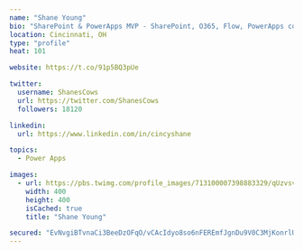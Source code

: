 ```yaml
---
name: "Shane Young"
bio: "SharePoint & PowerApps MVP - SharePoint, O365, Flow, PowerApps consulting? @PowerApps911 | Pure Snark? You found it."
location: Cincinnati, OH
type: "profile"
heat: 101

website: https://t.co/91p5BQ3pUe

twitter:
  username: ShanesCows
  url: https://twitter.com/ShanesCows
  followers: 18120

linkedin:
  url: https://www.linkedin.com/in/cincyshane

topics:
  - Power Apps

images:
  - url: https://pbs.twimg.com/profile_images/713100007398883329/qUzvsvQ3_400x400.jpg
    width: 400
    height: 400
    isCached: true
    title: "Shane Young"

secured: "EvNvgiBTvnaCi3BeeDzOFqO/vCAcIdyo8so6nFEREmfJgnDu9V0C3MjKonrlU/Vo32jOtH9DhxPYMvlevWaNU+6fXZKh7AKDEeeirllKy0LzSPReDwC+esjtrv7cec3xUECtRYet43cOAmdn5zv4Zyejzi/zvUVB/dw9NYAZwjhAXidyi35hBhvQw26dms++Jpj7UGJB0HraF0PG+2tXllCOAHZNAl67d90t3lI/fubW1enHNaruCAxf0Zn3IfsF0jN85BFHrfL5u1KVhdbMnYpyweKXgqDW5qvx3k85l7NUmelk0DnTw6Fc91Lw2TsyqnWq37I/P9PjOyvHBVrX0kSiu12vHBXbJblpup2RDTghkX+0IQ/+opMBi9GcdWAWRjb58QYsgamSdEur0qm5odw5F6asbjHy8x6jX0ba1x0=;7i9RaA4jpMAXNTIdMJMK0Q=="
---
```


